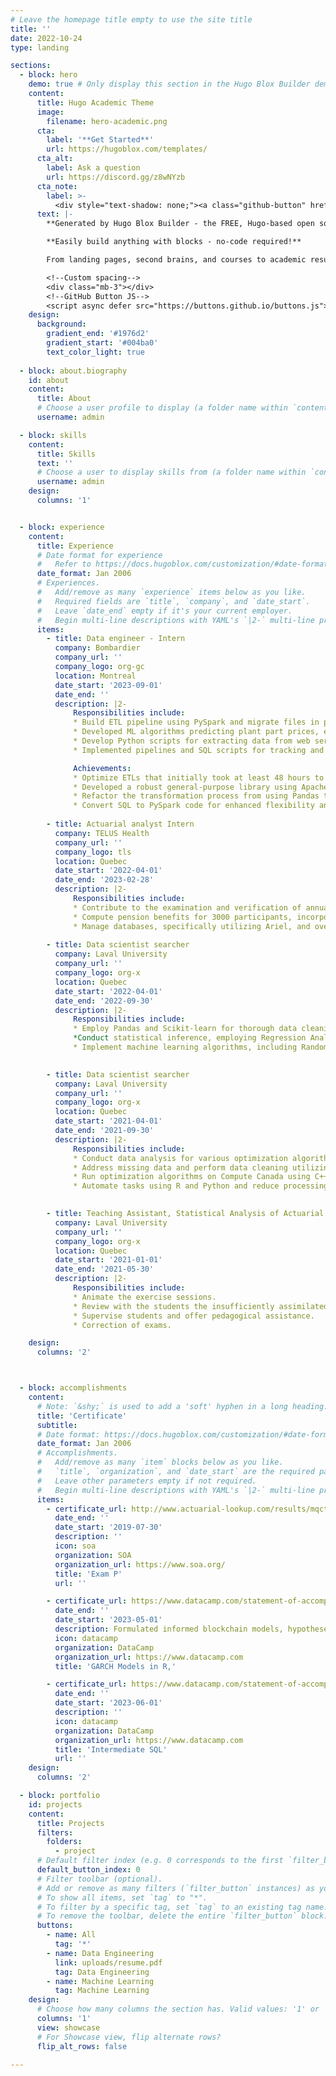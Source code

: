 ```yaml
---
# Leave the homepage title empty to use the site title
title: ''
date: 2022-10-24
type: landing

sections:
  - block: hero
    demo: true # Only display this section in the Hugo Blox Builder demo site
    content:
      title: Hugo Academic Theme
      image:
        filename: hero-academic.png
      cta:
        label: '**Get Started**'
        url: https://hugoblox.com/templates/
      cta_alt:
        label: Ask a question
        url: https://discord.gg/z8wNYzb
      cta_note:
        label: >-
          <div style="text-shadow: none;"><a class="github-button" href="https://github.com/HugoBlox/hugo-blox-builder" data-icon="octicon-star" data-size="large" data-show-count="true" aria-label="Star">Star Hugo Blox Builder</a></div><div style="text-shadow: none;"><a class="github-button" href="https://github.com/HugoBlox/theme-academic-cv" data-icon="octicon-star" data-size="large" data-show-count="true" aria-label="Star">Star the Academic template</a></div>
      text: |-
        **Generated by Hugo Blox Builder - the FREE, Hugo-based open source website builder trusted by 500,000+ sites.**

        **Easily build anything with blocks - no-code required!**

        From landing pages, second brains, and courses to academic resumés, conferences, and tech blogs.

        <!--Custom spacing-->
        <div class="mb-3"></div>
        <!--GitHub Button JS-->
        <script async defer src="https://buttons.github.io/buttons.js"></script>
    design:
      background:
        gradient_end: '#1976d2'
        gradient_start: '#004ba0'
        text_color_light: true
        
  - block: about.biography
    id: about
    content:
      title: About
      # Choose a user profile to display (a folder name within `content/authors/`)
      username: admin

  - block: skills
    content:
      title: Skills
      text: ''
      # Choose a user to display skills from (a folder name within `content/authors/`)
      username: admin
    design:
      columns: '1'


  - block: experience
    content:
      title: Experience
      # Date format for experience
      #   Refer to https://docs.hugoblox.com/customization/#date-format
      date_format: Jan 2006
      # Experiences.
      #   Add/remove as many `experience` items below as you like.
      #   Required fields are `title`, `company`, and `date_start`.
      #   Leave `date_end` empty if it's your current employer.
      #   Begin multi-line descriptions with YAML's `|2-` multi-line prefix.
      items:
        - title: Data engineer - Intern
          company: Bombardier
          company_url: ''
          company_logo: org-gc
          location: Montreal
          date_start: '2023-09-01'
          date_end: ''
          description: |2-
              Responsibilities include:
              * Build ETL pipeline using PySpark and migrate files in parquet format to Microsoft Azure
              * Developed ML algorithms predicting plant part prices, employing data analysis, feature engineering, and model optimization.
              * Develop Python scripts for extracting data from web service APIs and loading them into databases.
              * Implemented pipelines and SQL scripts for tracking and communicating automated migration progress via email.

              Achievements:
              * Optimize ETLs that initially took at least 48 hours to reduce it to just 8 minutes , improving business efficiency and productivity.
              * Developed a robust general-purpose library using Apache Spark to streamline and accelerate the creation of data processing pipelines.
              * Refactor the transformation process from using Pandas to PySpark for process optimization
              * Convert SQL to PySpark code for enhanced flexibility and leverage Spark's distributed computing capabilities, contributing to optimized data workflows.
        
        - title: Actuarial analyst Intern
          company: TELUS Health
          company_url: ''
          company_logo: tls
          location: Quebec
          date_start: '2022-04-01'
          date_end: '2023-02-28'
          description: |2-
              Responsibilities include:
              * Contribute to the examination and verification of annual and periodic data. 
              * Compute pension benefits for 3000 participants, incorporating plan-specific formulas, years of service, average salaries, and interest rates.
              * Manage databases, specifically utilizing Ariel, and oversee participant files for accuracy and completeness.
             
        - title: Data scientist searcher
          company: Laval University
          company_url: ''
          company_logo: org-x
          location: Quebec
          date_start: '2022-04-01'
          date_end: '2022-09-30'
          description: |2-
              Responsibilities include:
              * Employ Pandas and Scikit-learn for thorough data cleaning, addressing missing values, and handling outliers. 
              *Conduct statistical inference, employing Regression Analysis and Hypothesis Testing, to gain insights into the influence of variables on the overall condition of golf courses.
              * Implement machine learning algorithms, including Random Forest, KNN, and Gradient Boosting, utilizing both Python and R environments. These models predict the impact of various chemical components on the condition of golf courses.
    

        - title: Data scientist searcher
          company: Laval University
          company_url: ''
          company_logo: org-x
          location: Quebec
          date_start: '2021-04-01'
          date_end: '2021-09-30'
          description: |2-
              Responsibilities include:
              * Conduct data analysis for various optimization algorithms using both R and Python.
              * Address missing data and perform data cleaning utilizing Pandas and Scikit-learn.
              * Run optimization algorithms on Compute Canada using C++.
              * Automate tasks using R and Python and reduce processing time that takes hours in just one click.
          

        - title: Teaching Assistant, Statistical Analysis of Actuarial Risks
          company: Laval University
          company_url: ''
          company_logo: org-x
          location: Quebec
          date_start: '2021-01-01'
          date_end: '2021-05-30'
          description: |2-
              Responsibilities include:
              * Animate the exercise sessions.
              * Review with the students the insufficiently assimilated material.
              * Supervise students and offer pedagogical assistance.
              * Correction of exams.

    design:
      columns: '2'



  - block: accomplishments
    content:
      # Note: `&shy;` is used to add a 'soft' hyphen in a long heading.
      title: 'Certificate'
      subtitle:
      # Date format: https://docs.hugoblox.com/customization/#date-format
      date_format: Jan 2006
      # Accomplishments.
      #   Add/remove as many `item` blocks below as you like.
      #   `title`, `organization`, and `date_start` are the required parameters.
      #   Leave other parameters empty if not required.
      #   Begin multi-line descriptions with YAML's `|2-` multi-line prefix.
      items:
        - certificate_url: http://www.actuarial-lookup.com/results/mqctfj
          date_end: ''
          date_start: '2019-07-30'
          description: ''
          icon: soa
          organization: SOA
          organization_url: https://www.soa.org/
          title: 'Exam P'
          url: ''

        - certificate_url: https://www.datacamp.com/statement-of-accomplishment/course/5326f5b4788529fb97f4fd87c1c103820752562b
          date_end: ''
          date_start: '2023-05-01'
          description: Formulated informed blockchain models, hypotheses, and use cases.
          icon: datacamp
          organization: DataCamp
          organization_url: https://www.datacamp.com
          title: 'GARCH Models in R,'

        - certificate_url: https://www.datacamp.com/statement-of-accomplishment/course/cb5bbb5fc7dd36f8bc8c99c9db36b0a97a57b3b9
          date_end: ''
          date_start: '2023-06-01'
          description: ''
          icon: datacamp
          organization: DataCamp
          organization_url: https://www.datacamp.com
          title: 'Intermediate SQL'
          url: ''
    design:
      columns: '2'

  - block: portfolio
    id: projects
    content:
      title: Projects
      filters:
        folders:
          - project
      # Default filter index (e.g. 0 corresponds to the first `filter_button` instance below).
      default_button_index: 0
      # Filter toolbar (optional).
      # Add or remove as many filters (`filter_button` instances) as you like.
      # To show all items, set `tag` to "*".
      # To filter by a specific tag, set `tag` to an existing tag name.
      # To remove the toolbar, delete the entire `filter_button` block.
      buttons:
        - name: All
          tag: '*'
        - name: Data Engineering
          link: uploads/resume.pdf
          tag: Data Engineering
        - name: Machine Learning
          tag: Machine Learning
    design:
      # Choose how many columns the section has. Valid values: '1' or '2'.
      columns: '1'
      view: showcase
      # For Showcase view, flip alternate rows?
      flip_alt_rows: false
      
---
```

